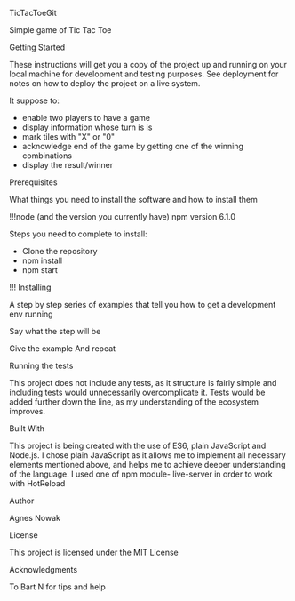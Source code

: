 
TicTacToeGit

Simple game of Tic Tac Toe 

Getting Started

These instructions will get you a copy of the project up and running on your local machine for development and testing purposes. See deployment for notes on how to deploy the project on a live system.

It suppose to:
- enable  two players to have a game
- display information whose turn is is
- mark tiles with "X" or "0"
- acknowledge end of the game by getting one of the winning combinations
- display the result/winner




Prerequisites

What things you need to install the software and how to install them

!!!node (and the version you currently have)
npm version 6.1.0

Steps you need to complete to install:

- Clone the repository
- npm install
- npm start



!!! Installing

A step by step series of examples that tell you how to get a development env running

Say what the step will be

Give the example
And repeat


Running the tests

This project does not include any tests, as it structure is fairly simple and including tests would unnecessarily overcomplicate it.
Tests would be added further down the line, as my understanding of the ecosystem improves.


Built With

This project is being created with the use of ES6, plain JavaScript and Node.js. I chose plain JavaScript as it allows me to implement all necessary elements mentioned above, and helps me to achieve deeper understanding of the language.
I used one of npm module- live-server in order to work with HotReload


Author

Agnes Nowak


License

This project is licensed under the MIT License


Acknowledgments

To Bart N for tips and help
